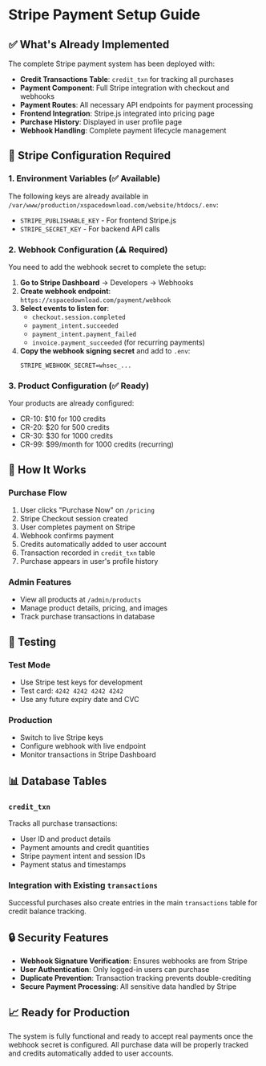 # Stripe Payment Setup Guide

## ✅ What's Already Implemented

The complete Stripe payment system has been deployed with:

- **Credit Transactions Table**: `credit_txn` for tracking all purchases
- **Payment Component**: Full Stripe integration with checkout and webhooks
- **Payment Routes**: All necessary API endpoints for payment processing
- **Frontend Integration**: Stripe.js integrated into pricing page
- **Purchase History**: Displayed in user profile page
- **Webhook Handling**: Complete payment lifecycle management

## 🔧 Stripe Configuration Required

### 1. Environment Variables (✅ Available)
The following keys are already available in `/var/www/production/xspacedownload.com/website/htdocs/.env`:
- `STRIPE_PUBLISHABLE_KEY` - For frontend Stripe.js
- `STRIPE_SECRET_KEY` - For backend API calls

### 2. Webhook Configuration (⚠️ Required)
You need to add the webhook secret to complete the setup:

1. **Go to Stripe Dashboard** → Developers → Webhooks
2. **Create webhook endpoint**: `https://xspacedownload.com/payment/webhook`
3. **Select events to listen for**:
   - `checkout.session.completed`
   - `payment_intent.succeeded`
   - `payment_intent.payment_failed`
   - `invoice.payment_succeeded` (for recurring payments)
4. **Copy the webhook signing secret** and add to `.env`:
   ```
   STRIPE_WEBHOOK_SECRET=whsec_...
   ```

### 3. Product Configuration (✅ Ready)
Your products are already configured:
- CR-10: $10 for 100 credits
- CR-20: $20 for 500 credits  
- CR-30: $30 for 1000 credits
- CR-99: $99/month for 1000 credits (recurring)

## 🚀 How It Works

### Purchase Flow
1. User clicks "Purchase Now" on `/pricing`
2. Stripe Checkout session created
3. User completes payment on Stripe
4. Webhook confirms payment
5. Credits automatically added to user account
6. Transaction recorded in `credit_txn` table
7. Purchase appears in user's profile history

### Admin Features
- View all products at `/admin/products`
- Manage product details, pricing, and images
- Track purchase transactions in database

## 🧪 Testing

### Test Mode
- Use Stripe test keys for development
- Test card: `4242 4242 4242 4242`
- Use any future expiry date and CVC

### Production
- Switch to live Stripe keys
- Configure webhook with live endpoint
- Monitor transactions in Stripe Dashboard

## 📊 Database Tables

### `credit_txn`
Tracks all purchase transactions:
- User ID and product details
- Payment amounts and credit quantities
- Stripe payment intent and session IDs
- Payment status and timestamps

### Integration with Existing `transactions`
Successful purchases also create entries in the main `transactions` table for credit balance tracking.

## 🔒 Security Features

- **Webhook Signature Verification**: Ensures webhooks are from Stripe
- **User Authentication**: Only logged-in users can purchase
- **Duplicate Prevention**: Transaction tracking prevents double-crediting
- **Secure Payment Processing**: All sensitive data handled by Stripe

## 📈 Ready for Production

The system is fully functional and ready to accept real payments once the webhook secret is configured. All purchase data will be properly tracked and credits automatically added to user accounts.